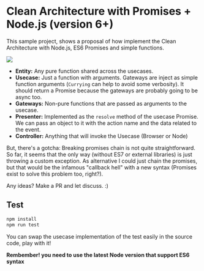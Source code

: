 # Clean Architecture with Promises + Node.js (version 6+)

This sample project, shows a proposal of how implement the Clean Architecture with Node.js, ES6 Promises and simple functions.
 
![](https://8thlight.com/blog/assets/posts/2012-08-13-the-clean-architecture/CleanArchitecture-8b00a9d7e2543fa9ca76b81b05066629.jpg)
 
- **Entity:** Any pure function shared across the usecases.
- **Usecase:** Just a function with arguments. Gateways are inject as simple function arguments (`Currying` can help to avoid some verbosity). It should return a Promise because the gateways are probably going to be async too.
- **Gateways:** Non-pure functions that are passed as arguments to the usecase.
- **Presenter:** Implemented as the `resolve` method of the usecase Promise. We can pass an object to it with the action name and the data related to the event.
- **Controller:** Anything that will invoke the Usecase (Browser or Node)

But, there's a gotcha: Breaking promises chain is not quite straightforward. So far, it seems that the only way (without ES7 or external libraries) is just throwing a custom exception. As alternative I could just chain the promises, but that would be the infamous "callback hell" with a new syntax (Promises exist to solve this problem too, right?).

Any ideas? Make a PR and let discuss. :)


## Test

```bash
npm install 
npm run test
```

You can swap the usecase implementation of the test easily in the source code, play with it!

**Rembember! you need to use the latest Node version that support ES6 syntax**
